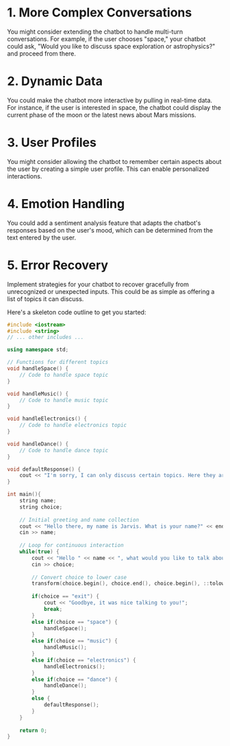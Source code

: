 # 1. More Complex Conversations
You might consider extending the chatbot to handle multi-turn conversations. For example, if the user chooses "space," your chatbot could ask, "Would you like to discuss space exploration or astrophysics?" and proceed from there.

# 2. Dynamic Data
You could make the chatbot more interactive by pulling in real-time data. For instance, if the user is interested in space, the chatbot could display the current phase of the moon or the latest news about Mars missions.

# 3. User Profiles
You might consider allowing the chatbot to remember certain aspects about the user by creating a simple user profile. This can enable personalized interactions.

# 4. Emotion Handling
You could add a sentiment analysis feature that adapts the chatbot's responses based on the user's mood, which can be determined from the text entered by the user.

# 5. Error Recovery
Implement strategies for your chatbot to recover gracefully from unrecognized or unexpected inputs. This could be as simple as offering a list of topics it can discuss.

Here's a skeleton code outline to get you started:

```cpp
#include <iostream>
#include <string>
// ... other includes ...

using namespace std;

// Functions for different topics
void handleSpace() {
    // Code to handle space topic
}

void handleMusic() {
    // Code to handle music topic
}

void handleElectronics() {
    // Code to handle electronics topic
}

void handleDance() {
    // Code to handle dance topic
}

void defaultResponse() {
    cout << "I'm sorry, I can only discuss certain topics. Here they are: space, music, electronics, dance." << endl;
}

int main(){
    string name;
    string choice;
    
    // Initial greeting and name collection
    cout << "Hello there, my name is Jarvis. What is your name?" << endl;
    cin >> name;
    
    // Loop for continuous interaction
    while(true) {
        cout << "Hello " << name << ", what would you like to talk about? (Type 'exit' to quit)" << endl;
        cin >> choice;
        
        // Convert choice to lower case
        transform(choice.begin(), choice.end(), choice.begin(), ::tolower);
        
        if(choice == "exit") {
            cout << "Goodbye, it was nice talking to you!";
            break;
        }
        else if(choice == "space") {
            handleSpace();
        }
        else if(choice == "music") {
            handleMusic();
        }
        else if(choice == "electronics") {
            handleElectronics();
        }
        else if(choice == "dance") {
            handleDance();
        }
        else {
            defaultResponse();
        }
    }
    
    return 0;
}
